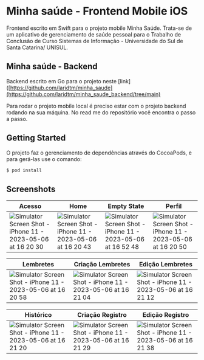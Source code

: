 # Minha saúde - Frontend Mobile iOS

Frontend escrito em Swift para o projeto mobile Minha Saúde.
Trata-se de um aplicativo de gerenciamento de saúde pessoal para o Trabalho de Conclusão de Curso Sistemas de Informação - Universidade do Sul de Santa Catarina/ UNISUL.

## Minha saúde - Backend

Backend escrito em Go para o projeto neste [link]([https://github.com/laridtm/minha_saude](https://github.com/laridtm/minha_saude_backend/tree/main)

Para rodar o projeto mobile local é preciso estar com o projeto backend rodando na sua máquina. No read me do repositório você encontra o passo a passo.

## Getting Started

O projeto faz o gerenciamento de dependências através do CocoaPods, e para gerá-las use o comando:

```sh
$ pod install
```

## Screenshots

| Acesso | Home | Empty State |  Perfil | 
|-------------|-------------|-------------|-------------|
|    ![Simulator Screen Shot - iPhone 11 - 2023-05-06 at 16 20 30](https://github.com/laridtm/minha_saude/assets/55598696/9dbf66dc-64ab-4b35-b9d0-f0c8afdbeb70)    |    ![Simulator Screen Shot - iPhone 11 - 2023-05-06 at 16 20 43](https://github.com/laridtm/minha_saude/assets/55598696/f8f54309-1bd6-491e-bd96-9b6c474e3da5)  | ![Simulator Screen Shot - iPhone 11 - 2023-05-06 at 16 52 48](https://github.com/laridtm/minha_saude/assets/55598696/4571bea5-e667-4822-bf18-8bad699bb3b9) |   ![Simulator Screen Shot - iPhone 11 - 2023-05-06 at 16 20 50](https://github.com/laridtm/minha_saude/assets/55598696/ec51c6ea-b337-4e08-b013-6618be383d1c)    |

| Lembretes | Criação Lembretes | Edição Lembretes | 
|-------------|-------------|-------------|
|  ![Simulator Screen Shot - iPhone 11 - 2023-05-06 at 16 20 58](https://github.com/laridtm/minha_saude/assets/55598696/ed4e369c-ca7a-4db8-ba2e-4d17ce836aee)|  ![Simulator Screen Shot - iPhone 11 - 2023-05-06 at 16 21 04](https://github.com/laridtm/minha_saude/assets/55598696/68bbfcdb-8ed6-4100-8ec3-4b9ad04b9d4a)   |  ![Simulator Screen Shot - iPhone 11 - 2023-05-06 at 16 21 12](https://github.com/laridtm/minha_saude/assets/55598696/07392ef4-ba6f-42b8-b457-4fea62e22c82)  |

| Histórico | Criação Registro | Edição Registro | 
|-------------|-------------|-------------|
| ![Simulator Screen Shot - iPhone 11 - 2023-05-06 at 16 21 20](https://github.com/laridtm/minha_saude/assets/55598696/c94f6dc7-f117-4cc6-ab13-4f5ead091ee1) | ![Simulator Screen Shot - iPhone 11 - 2023-05-06 at 16 21 29](https://github.com/laridtm/minha_saude/assets/55598696/774af025-24f5-4780-a920-e5710dc594a0) | ![Simulator Screen Shot - iPhone 11 - 2023-05-06 at 16 21 38](https://github.com/laridtm/minha_saude/assets/55598696/839b8d42-54b9-483b-b09e-59121f41ce9c) |  
